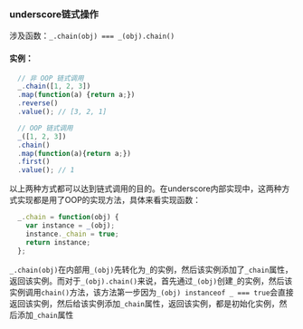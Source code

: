 ### underscore链式操作
涉及函数：`_.chain(obj) === _(obj).chain()`
#### 实例：
```js
  // 非 OOP 链式调用
  _.chain([1, 2, 3])
  .map(function(a) {return a;})
  .reverse()
  .value(); // [3, 2, 1]

  // OOP 链式调用
  _([1, 2, 3])
  .chain()
  .map(function(a){return a;})
  .first()
  .value(); // 1
```
以上两种方式都可以达到链式调用的目的。在underscore内部实现中，这两种方式实现都是用了OOP的实现方法，具体来看实现函数：
```js
  _.chain = function(obj) {
    var instance = _(obj);
    instance._chain = true;
    return instance;
  };
```
`_.chain(obj)`在内部用`_(obj)`先转化为`_`的实例，然后该实例添加了`_chain`属性，返回该实例。而对于`_(obj).chain()`来说，首先通过`_(obj)`创建`_`的实例，然后该实例调用`chain()`方法，该方法第一步因为`_(obj) instanceof _ === true`会直接返回该实例，然后给该实例添加`_chain`属性，返回该实例，都是初始化实例，然后添加`_chain`属性
